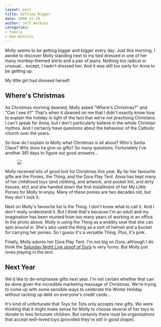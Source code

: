 ```yaml
---
layout: post
title: Getting Bigger
date: 2008-12-29
author: Jeff Watkins
categories:
- Family
- Wee-Watkins
---
```


Molly seems to be getting bigger and bigger every day. Just this morning, I awoke to discover Molly standing next to my bed dressed in one of her many monkey-themed shirts and a pair of jeans. Nothing too radical or unusual... except, I hadn't dressed her. And it was still too early for Anna to be getting up.

My little girl had dressed herself.

## Where's Christmas ##

As Christmas morning dawned, Molly asked "Where's Christmas?" and "Can I see it?" That's when it dawned on me that I didn't exactly know how to explain the holiday in light of the fact that we're not practising Christians. I can't speak for Anna, but I don't particularly believe in the whole Christian mythos. And I certainly have questions about the behaviour of the Catholic church over the years.

So how do I explain to Molly what Christmas is all about? Who's Santa Claus? Why does he give us gifts? So many questions. Fortunately I've another 361 days to figure out good answers...

<figure><a href="http://www.flickr.com/photos/51164044@N00/3147519911" title="View 'Molly on XMas Morning' on Flickr.com"><img class="photo" src="http://farm4.static.flickr.com/3203/3147519911_05dfeac9e5.jpg"></a></figure>

Molly received lots of good loot for Christmas this year. By far her favourite gifts are the Ponies, the Thing, and the Dora Play Tent. Anna has kept many of her childhood toys (and clothing, and artwork, and pocket lint, and dirty tissues, etc) and she handed down the first installment of her My Little Ponies for Molly to enjoy. Many of these ponies are two decades old, but they don't look it.

Next on Molly's favourite list is the Thing. I don't know what to call it. And I don't really understand it. But I think that's because I'm an adult and my imagination has been stunted from too many years of working in an office. In the photo above, Molly is using the Thing as a wobbly seat that she can spin around in. She's also used the thing as a sort of helmet and a bucket for carrying her ponies. So I guess it's a versatile Thing. Plus, it's pink.

Finally, Molly adores her Dora Play Tent. I'm not big on Dora, although I do think the [Saturday Night Live spoof of Dora](http://www.nbc.com/Saturday_Night_Live/video/clips/tv-funhouse-maraka/84996/) is very funny. But Molly just loves playing in the tent.

## Next Year ##

We'd like to de-emphasise gifts next year. I'm not certain whether that can be done given the incredible marketing message of Christmas. We're trying to come up with some sensible ways to celebrate the Winter Holiday without racking up debt on everyone's credit cards...

It's kind of unfortunate that Toys for Tots only accepts new gifts. We were thinking that it might make sense for Molly to choose several of her toys to donate to less fortunate children. But certainly there must be organisations that accept well-loved toys (provided they're still in good shape).